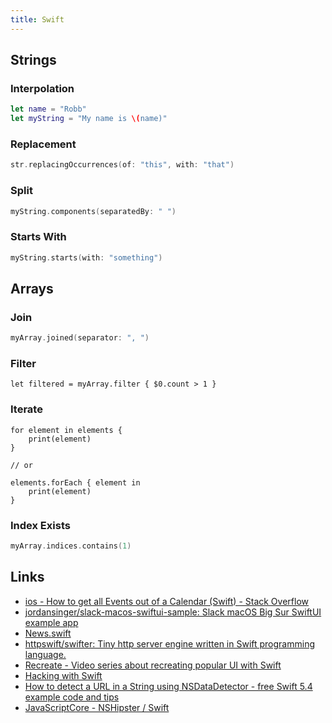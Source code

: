 ```yaml
---
title: Swift
---
```


## Strings
### Interpolation

```swift
let name = "Robb"
let myString = "My name is \(name)"
```

### Replacement

```swift
str.replacingOccurrences(of: "this", with: "that")
```

### Split

```swift
myString.components(separatedBy: " ")
```

### Starts With

```swift
myString.starts(with: "something")
```

## Arrays

### Join

```swift
myArray.joined(separator: ", ")
```

### Filter

```
let filtered = myArray.filter { $0.count > 1 }
```

### Iterate

```
for element in elements {
    print(element)
}

// or

elements.forEach { element in
    print(element)
}
```

### Index Exists

```swift
myArray.indices.contains(1)
```

## Links

- [ios - How to get all Events out of a Calendar (Swift) - Stack Overflow](https://stackoverflow.com/questions/33618685/how-to-get-all-events-out-of-a-calendar-swift)
- [jordansinger/slack-macos-swiftui-sample: Slack macOS Big Sur SwiftUI example app](https://github.com/jordansinger/slack-macos-swiftui-sample)
- [News.swift](https://gist.github.com/jordansinger/838a8f7be874ced4e351e9f07eb26d8e)
- [httpswift/swifter: Tiny http server engine written in Swift programming language.](https://github.com/httpswift/swifter)
- [Recreate - Video series about recreating popular UI with Swift](https://recreatecode.substack.com/)
- [Hacking with Swift](https://www.hackingwithswift.com)
- [How to detect a URL in a String using NSDataDetector - free Swift 5.4 example code and tips](https://www.hackingwithswift.com/example-code/strings/how-to-detect-a-url-in-a-string-using-nsdatadetector)
- [JavaScriptCore - NSHipster / Swift](https://nshipster.com/javascriptcore/)